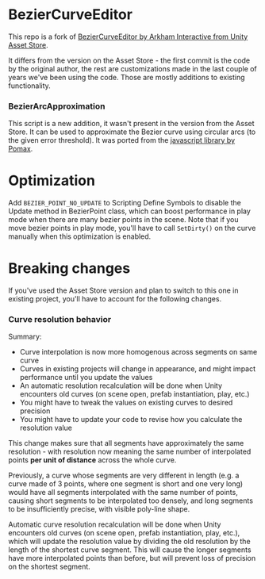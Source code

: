 # BezierCurveEditor

This repo is a fork of [BezierCurveEditor by Arkham Interactive from Unity Asset Store](https://assetstore.unity.com/packages/tools/bezier-curve-editor-11278).

It differs from the version on the Asset Store - the first commit is the code by the original author, the rest are customizations made in the last couple of years we've been using the code. Those are mostly additions to existing functionality.

### BezierArcApproximation

This script is a new addition, it wasn't present in the version from the Asset Store. It can be used to approximate the Bezier curve using circular arcs (to the given error threshold). It was ported from the [javascript library by Pomax](http://pomax.github.io/bezierinfo).


# Optimization

Add `BEZIER_POINT_NO_UPDATE` to Scripting Define Symbols to disable the Update method in BezierPoint class, which can boost performance in play mode when there are many bezier points in the scene. Note that if you move bezier points in play mode, you'll have to call `SetDirty()` on the curve manually when this optimization is enabled.


# Breaking changes

If you've used the Asset Store version and plan to switch to this one in existing project, you'll have to account for the following changes.

### Curve resolution behavior

Summary:

* Curve interpolation is now more homogenous across segments on same curve
* Curves in existing projects will change in appearance, and might impact performance until you update the values
* An automatic resolution recalculation will be done when Unity encounters old curves (on scene open, prefab instantiation, play, etc.)
* You might have to tweak the values on existing curves to desired precision
* You might have to update your code to revise how you calculate the resolution value

This change makes sure that all segments have approximately the same resolution - with resolution now meaning the same number of interpolated points **per unit of distance** across the whole curve.

Previously, a curve whose segments are very different in length (e.g. a curve made of 3 points, where one segment is short and one very long) would have all segments interpolated with the same number of points, causing short segments to be interpolated too densely, and long segments to be insufficiently precise, with visible poly-line shape.

Automatic curve resolution recalculation will be done when Unity encounters old curves (on scene open, prefab instantiation, play, etc.), which will update the resolution value by dividing the old resolution by the length of the shortest curve segment. This will cause the longer segments have more interpolated points than before, but will prevent loss of precision on the shortest segment.
